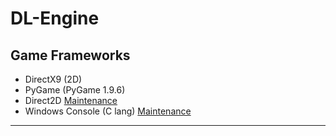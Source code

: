 # DL-Engine
Game Frameworks
-------------------------------------
* DirectX9 (2D)
* PyGame (PyGame 1.9.6)
* Direct2D [Maintenance](https://github.com/DaLae37/DL-Engine-Direct2D)
* Windows Console (C lang) [Maintenance](https://github.com/DaLae37/DL-Engine-Console)
-------------------------------------
